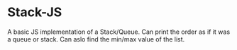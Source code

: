 # Stack-JS

A basic JS implementation of a Stack/Queue. Can print the order as if it was a queue or stack. Can aslo find the min/max value of the list.

